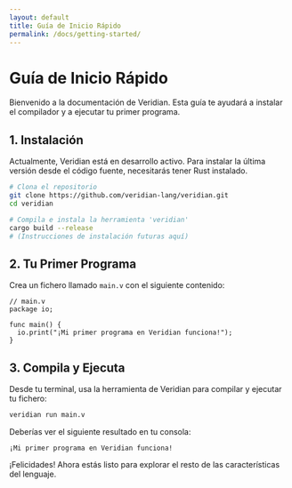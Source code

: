 ```yaml
---
layout: default
title: Guía de Inicio Rápido
permalink: /docs/getting-started/
---
```


# Guía de Inicio Rápido

Bienvenido a la documentación de Veridian. Esta guía te ayudará a instalar el compilador y a ejecutar tu primer programa.

## 1. Instalación

Actualmente, Veridian está en desarrollo activo. Para instalar la última versión desde el código fuente, necesitarás tener Rust instalado.

```bash
# Clona el repositorio
git clone https://github.com/veridian-lang/veridian.git
cd veridian

# Compila e instala la herramienta 'veridian'
cargo build --release
# (Instrucciones de instalación futuras aquí)
```

## 2. Tu Primer Programa

Crea un fichero llamado `main.v` con el siguiente contenido:

```veridian{line-numbers="true"}
// main.v
package io;

func main() {
  io.print("¡Mi primer programa en Veridian funciona!");
}
```

## 3. Compila y Ejecuta

Desde tu terminal, usa la herramienta de Veridian para compilar y ejecutar tu fichero:

```bash
veridian run main.v
```

Deberías ver el siguiente resultado en tu consola:

```text
¡Mi primer programa en Veridian funciona!
```

¡Felicidades! Ahora estás listo para explorar el resto de las características del lenguaje.
